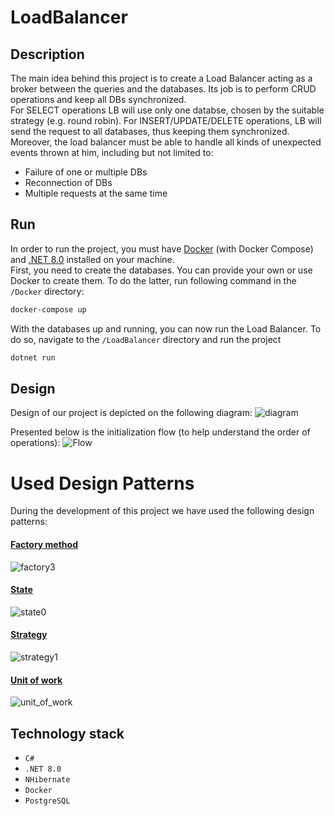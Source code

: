 # LoadBalancer

## Description
The main idea behind this project is to create a Load Balancer acting as a broker between the queries and the databases. Its job is to perform CRUD operations and keep all DBs synchronized.  
For SELECT operations LB will use only one databse, chosen by the suitable strategy (e.g. round robin). For INSERT/UPDATE/DELETE operations, LB will send the request to all databases, thus keeping them synchronized. 
Moreover, the load balancer must be able to handle all kinds of unexpected events thrown at him, including but not limited to:
- Failure of one or multiple DBs
- Reconnection of DBs
- Multiple requests at the same time


## Run
In order to run the project, you must have [Docker](https://www.docker.com/products/docker-desktop/) (with Docker Compose) and [.NET 8.0](https://dotnet.microsoft.com/en-us/download) 
installed on your machine.  
First, you need to create the databases. You can provide your own or use Docker to create them. To do the latter, run following command in the `/Docker` directory:
```bash
docker-compose up
```
With the databases up and running, you can now run the Load Balancer. To do so, navigate to the `/LoadBalancer` directory and run the project
```bash
dotnet run
```


## Design
Design of our project is depicted on the following diagram:
![diagram](https://github.com/lursz/LoadBalancer/assets/93160829/b1dc3d0e-7216-41d2-af59-823c2c31b3b3)


Presented below is the initialization flow (to help understand the order of operations):
![Flow](https://github.com/lursz/LoadBalancer/assets/64146291/ebb09d86-8915-4b79-bebc-2df979f096ea)


# Used Design Patterns
During the development of this project we have used the following design patterns:
#### [Factory method](https://refactoring.guru/design-patterns/factory-method)
![factory3](https://github.com/lursz/LoadBalancer/assets/93160829/3f1314ff-250f-474f-a5ae-be1f5c339dde)

#### [State](https://refactoring.guru/design-patterns/state)
![state0](https://github.com/lursz/LoadBalancer/assets/93160829/34ace22a-7f64-43ac-b0c3-83d76946a499)


#### [Strategy](https://refactoring.guru/design-patterns/strategy)
![strategy1](https://github.com/lursz/LoadBalancer/assets/93160829/98530907-16b0-4c5a-9f3f-f8788e967220)


#### [Unit of work](https://en.wikipedia.org/wiki/Unit_of_work)
![unit_of_work](https://github.com/lursz/LoadBalancer/assets/93160829/9c390684-09f6-4561-b3d6-432930a97170)



## Technology stack
- `C#`
- `.NET 8.0`
- `NHibernate`
- `Docker`
- `PostgreSQL`



